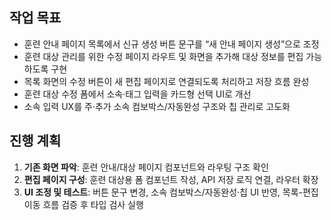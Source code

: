 ## 작업 목표
- 훈련 안내 페이지 목록에서 신규 생성 버튼 문구를 “새 안내 페이지 생성”으로 조정
- 훈련 대상 관리를 위한 수정 페이지 라우트 및 화면을 추가해 대상 정보를 편집 가능하도록 구현
- 목록 화면의 수정 버튼이 새 편집 페이지로 연결되도록 처리하고 저장 흐름 완성
- 훈련 대상 수정 폼에서 소속·태그 입력을 카드형 선택 UI로 개선
- 소속 입력 UX를 주·추가 소속 컴보박스/자동완성 구조와 칩 관리로 고도화

## 진행 계획
1. **기존 화면 파악**: 훈련 안내/대상 페이지 컴포넌트와 라우팅 구조 확인
2. **편집 페이지 구성**: 훈련 대상용 폼 컴포넌트 작성, API 저장 로직 연결, 라우터 확장
3. **UI 조정 및 테스트**: 버튼 문구 변경, 소속 컴보박스/자동완성·칩 UI 반영, 목록-편집 이동 흐름 검증 후 타입 검사 실행
